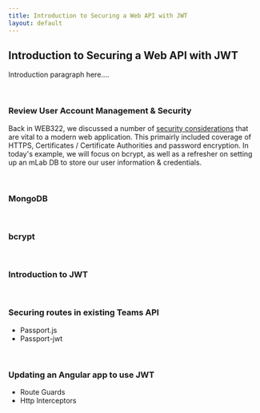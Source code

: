 ```yaml
---
title: Introduction to Securing a Web API with JWT
layout: default
---
```


## Introduction to Securing a Web API with JWT

Introduction paragraph here....

<br>

### Review User Account Management & Security

Back in WEB322, we discussed a number of [security considerations](http://zenit.senecac.on.ca/~patrick.crawford/index.php/web322/course-notes/week12-class1/) that are vital to a modern web application.  This primairly included coverage of HTTPS, Certificates / Certificate Authorities and password encryption. In today's example, we will focus on bcrypt, as well as a refresher on setting up an mLab DB to store our user information & credentials.

<br>

### MongoDB

<br>

### bcrypt

<br>

### Introduction to JWT

<br>

### Securing routes in existing Teams API 

* Passport.js
* Passport-jwt

<br>

### Updating an Angular app to use JWT

* Route Guards
* Http Interceptors

<br>
